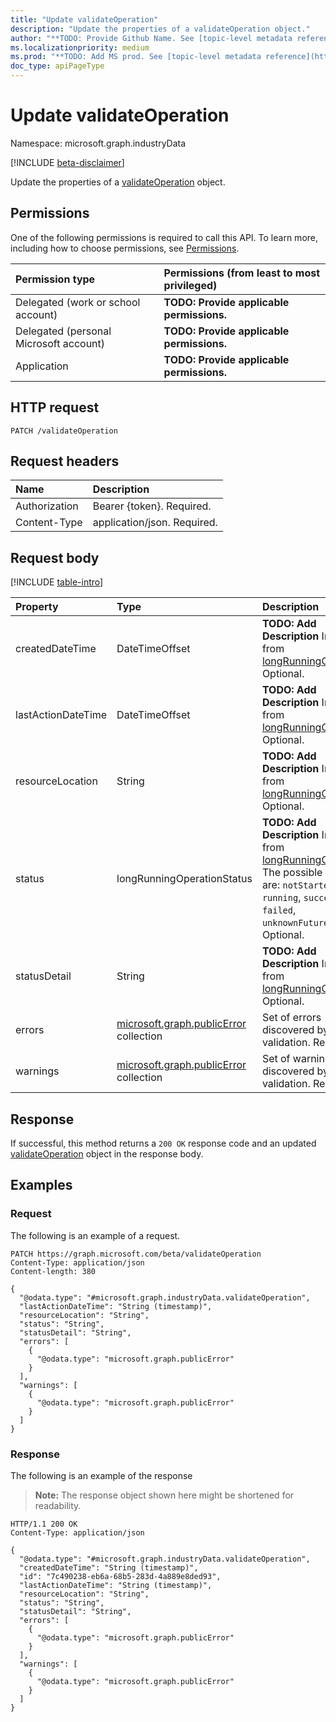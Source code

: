 ```yaml
---
title: "Update validateOperation"
description: "Update the properties of a validateOperation object."
author: "**TODO: Provide Github Name. See [topic-level metadata reference](https://aka.ms/msgo?pagePath=API/Document/Guidelines/Metadata)**"
ms.localizationpriority: medium
ms.prod: "**TODO: Add MS prod. See [topic-level metadata reference](https://aka.ms/msgo?pagePath=API/Document/Guidelines/Metadata)**"
doc_type: apiPageType
---
```


# Update validateOperation
Namespace: microsoft.graph.industryData

[!INCLUDE [beta-disclaimer](../../includes/beta-disclaimer.md)]

Update the properties of a [validateOperation](../resources/industrydata-validateoperation.md) object.

## Permissions
One of the following permissions is required to call this API. To learn more, including how to choose permissions, see [Permissions](/graph/permissions-reference).

|Permission type|Permissions (from least to most privileged)|
|:---|:---|
|Delegated (work or school account)|**TODO: Provide applicable permissions.**|
|Delegated (personal Microsoft account)|**TODO: Provide applicable permissions.**|
|Application|**TODO: Provide applicable permissions.**|

## HTTP request

<!-- {
  "blockType": "ignored"
}
-->
``` http
PATCH /validateOperation
```

## Request headers
|Name|Description|
|:---|:---|
|Authorization|Bearer {token}. Required.|
|Content-Type|application/json. Required.|

## Request body
[!INCLUDE [table-intro](../../includes/update-property-table-intro.md)]


|Property|Type|Description|
|:---|:---|:---|
|createdDateTime|DateTimeOffset|**TODO: Add Description** Inherited from [longRunningOperation](../resources/longrunningoperation.md). Optional.|
|lastActionDateTime|DateTimeOffset|**TODO: Add Description** Inherited from [longRunningOperation](../resources/longrunningoperation.md). Optional.|
|resourceLocation|String|**TODO: Add Description** Inherited from [longRunningOperation](../resources/longrunningoperation.md). Optional.|
|status|longRunningOperationStatus|**TODO: Add Description** Inherited from [longRunningOperation](../resources/longrunningoperation.md). The possible values are: `notStarted`, `running`, `succeeded`, `failed`, `unknownFutureValue`. Optional.|
|statusDetail|String|**TODO: Add Description** Inherited from [longRunningOperation](../resources/longrunningoperation.md). Optional.|
|errors|[microsoft.graph.publicError](../resources/publicerror.md) collection|Set of errors discovered by validation. Required.|
|warnings|[microsoft.graph.publicError](../resources/publicerror.md) collection|Set of warnings discovered by validation. Required.|



## Response

If successful, this method returns a `200 OK` response code and an updated [validateOperation](../resources/industrydata-validateoperation.md) object in the response body.

## Examples

### Request
The following is an example of a request.
<!-- {
  "blockType": "request",
  "name": "update_validateoperation"
}
-->
``` http
PATCH https://graph.microsoft.com/beta/validateOperation
Content-Type: application/json
Content-length: 380

{
  "@odata.type": "#microsoft.graph.industryData.validateOperation",
  "lastActionDateTime": "String (timestamp)",
  "resourceLocation": "String",
  "status": "String",
  "statusDetail": "String",
  "errors": [
    {
      "@odata.type": "microsoft.graph.publicError"
    }
  ],
  "warnings": [
    {
      "@odata.type": "microsoft.graph.publicError"
    }
  ]
}
```


### Response
The following is an example of the response
>**Note:** The response object shown here might be shortened for readability.
<!-- {
  "blockType": "response",
  "truncated": true
}
-->
``` http
HTTP/1.1 200 OK
Content-Type: application/json

{
  "@odata.type": "#microsoft.graph.industryData.validateOperation",
  "createdDateTime": "String (timestamp)",
  "id": "7c490238-eb6a-68b5-283d-4a889e8ded93",
  "lastActionDateTime": "String (timestamp)",
  "resourceLocation": "String",
  "status": "String",
  "statusDetail": "String",
  "errors": [
    {
      "@odata.type": "microsoft.graph.publicError"
    }
  ],
  "warnings": [
    {
      "@odata.type": "microsoft.graph.publicError"
    }
  ]
}
```

